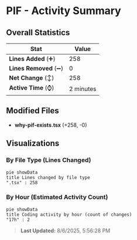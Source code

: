 # PIF - Activity Summary 

## Overall Statistics

| Stat                   | Value                                                             |
| ---------------------- | ----------------------------------------------------------------- |
| **Lines Added** (➕)   | 258                                          |
| **Lines Removed** (➖) | 0                                        |
| **Net Change** (↕)    | 258                |
| **Active Time** (⌚)   | 2 minutes |


## Modified Files
- **why-pif-exists.tsx** (+258, -0)

## Visualizations

### By File Type (Lines Changed)

```mermaid
pie showData
title Lines changed by file type
".tsx" : 258
```

### By Hour (Estimated Activity Count)

```mermaid
pie showData
title Coding activity by hour (count of changes)
"17h" : 2
```


> **Last Updated:** 8/6/2025, 5:56:28 PM